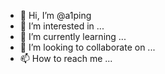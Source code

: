 - 👋 Hi, I’m @a1ping
- 👀 I’m interested in ...
- 🌱 I’m currently learning ...
- 💞️ I’m looking to collaborate on ...
- 📫 How to reach me ...

<!---
a1ping/a1ping is a ✨ special ✨ repository because its `README.md` (this file) appears on your GitHub profile.
You can click the Preview link to take a look at your changes.
--->

